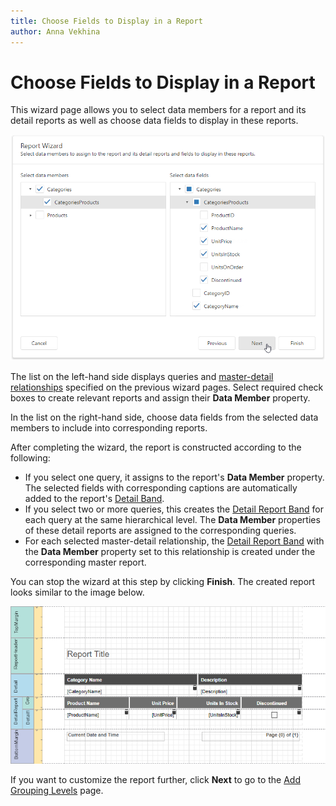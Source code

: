 ```yaml
---
title: Choose Fields to Display in a Report
author: Anna Vekhina
---
```

# Choose Fields to Display in a Report

This wizard page allows you to select data members for a report and its detail reports as well as choose data fields to display in these reports.

![](../../../../../images/eurd-web-report-wizard-master-detail-select-fields.png)

The list on the left-hand side displays queries and [master-detail relationships](../../../create-popular-reports\create-a-master-detail-report-use-detail-report-bands.md) specified on the previous wizard pages. Select required check boxes to create relevant reports and assign their **Data Member** property.

In the list on the right-hand side, choose data fields from the selected data members to include into corresponding reports.

After completing the wizard, the report is constructed according to the following:

* If you select one query, it assigns to the report's **Data Member** property. The selected fields with corresponding captions are automatically added to the report's [Detail Band](../../../introduction-to-banded-reports.md).
* If you select two or more queries, this creates the [Detail Report Band](../../../introduction-to-banded-reports.md) for each query at the same hierarchical level. The **Data Member** properties of these detail reports are assigned to the corresponding queries.
* For each selected master-detail relationship, the [Detail Report Band](../../../introduction-to-banded-reports.md) with the **Data Member** property set to this relationship is created under the corresponding master report.

You can stop the wizard at this step by clicking **Finish**. The created report looks similar to the image below.

![](../../../../../images/eurd-web-report-wizard-master-detail-select-fields-result.png)

If you want to customize the report further, click **Next** to go to the [Add Grouping Levels](../add-grouping-levels.md) page.